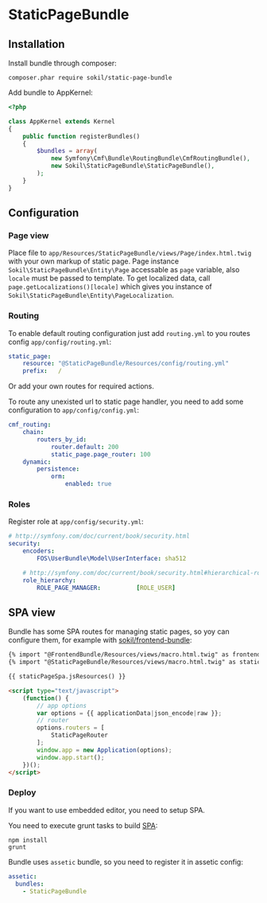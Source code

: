 StaticPageBundle
================

## Installation

Install bundle through composer:
```
composer.phar require sokil/static-page-bundle
```

Add bundle to AppKernel:
```php
<?php

class AppKernel extends Kernel
{
    public function registerBundles()
    {
        $bundles = array(
            new Symfony\Cmf\Bundle\RoutingBundle\CmfRoutingBundle(),
            new Sokil\StaticPageBundle\StaticPageBundle(),
        );
    }
}
```

## Configuration

### Page view

Place file to `app/Resources/StaticPageBundle/views/Page/index.html.twig` with your own markup of static page.
Page instance `Sokil\StaticPageBundle\Entity\Page` accessable as `page` variable, also `locale` must be passed to template. To get localized data, call `page.getLocalizations()[locale]` which gives you instance of `Sokil\StaticPageBundle\Entity\PageLocalization`. 

### Routing

To enable default routing configuration just add `routing.yml` to you routes config `app/config/routing.yml`:
```yaml
static_page:
    resource: "@StaticPageBundle/Resources/config/routing.yml"
    prefix:   /
```
Or add your own routes for required actions.

To route any unexisted url to static page handler, you need to add some configuration to `app/config/config.yml`:
```yaml
cmf_routing:
    chain:
        routers_by_id:
            router.default: 200
            static_page.page_router: 100
    dynamic:
        persistence:
            orm:
                enabled: true
```

### Roles

Register role at `app/config/security.yml`:

```yaml
# http://symfony.com/doc/current/book/security.html
security:
    encoders:
        FOS\UserBundle\Model\UserInterface: sha512

    # http://symfony.com/doc/current/book/security.html#hierarchical-roles
    role_hierarchy:
        ROLE_PAGE_MANAGER:          [ROLE_USER]
```

## SPA view

Bundle has some SPA routes for managing static pages, so yoy can configure them, for example with [sokil/frontend-bundle](https://github.com/sokil/FrontendBundle):

```html
{% import "@FrontendBundle/Resources/views/macro.html.twig" as frontend %}
{% import "@StaticPageBundle/Resources/views/macro.html.twig" as staticPageSpa %}

{{ staticPageSpa.jsResources() }}

<script type="text/javascript">
    (function() {
        // app options
        var options = {{ applicationData|json_encode|raw }};
        // router
        options.routers = [
            StaticPageRouter
        ];
        window.app = new Application(options);
        window.app.start();
    })();
</script>
```

### Deploy

If you want to use embedded editor, you need to setup SPA.

You need to execute grunt tasks to build [SPA](#SPA-view):
```
npm install
grunt
```

Bundle uses `assetic` bundle, so you need to register it in assetic config:
```yaml
assetic:
  bundles:
    - StaticPageBundle
```
